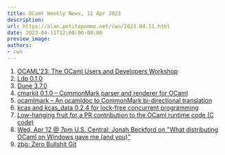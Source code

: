 ```yaml
---
title: OCaml Weekly News, 11 Apr 2023
description:
url: https://alan.petitepomme.net/cwn/2023.04.11.html
date: 2023-04-11T12:00:00-00:00
preview_image:
authors:
- cwn
---
```


<ol><li><a href="https://alan.petitepomme.net/cwn/2023.04.11.html#1">OCAML'23: The OCaml Users and Developers Workshop</a></li><li><a href="https://alan.petitepomme.net/cwn/2023.04.11.html#2">Ldp 0.1.0</a></li><li><a href="https://alan.petitepomme.net/cwn/2023.04.11.html#3">Dune 3.7.0</a></li><li><a href="https://alan.petitepomme.net/cwn/2023.04.11.html#4">cmarkit 0.1.0 &ndash; CommonMark parser and renderer for OCaml</a></li><li><a href="https://alan.petitepomme.net/cwn/2023.04.11.html#5">ocamlmark &ndash; An ocamldoc to CommonMark bi-directional translation</a></li><li><a href="https://alan.petitepomme.net/cwn/2023.04.11.html#6">kcas and kcas_data 0.2.4 for lock-free concurrent programming</a></li><li><a href="https://alan.petitepomme.net/cwn/2023.04.11.html#7">Low-hanging fruit for a PR contribution to the OCaml runtime code (C code)</a></li><li><a href="https://alan.petitepomme.net/cwn/2023.04.11.html#8">Wed, Apr 12 @ 7pm U.S. Central: Jonah Beckford on &quot;What distributing OCaml on Windows gave me (and you)&rdquo;</a></li><li><a href="https://alan.petitepomme.net/cwn/2023.04.11.html#9">zbg: Zero Bullshit Git</a></li></ol>
